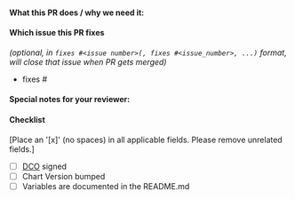 #### What this PR does / why we need it:

#### Which issue this PR fixes
*(optional, in `fixes #<issue number>(, fixes #<issue_number>, ...)` format, will close that issue when PR gets merged)*
  - fixes #

#### Special notes for your reviewer:

#### Checklist
[Place an '[x]' (no spaces) in all applicable fields. Please remove unrelated fields.]
- [ ] [DCO](https://github.com/helm/charts/blob/master/CONTRIBUTING.md#sign-your-work) signed
- [ ] Chart Version bumped
- [ ] Variables are documented in the README.md
